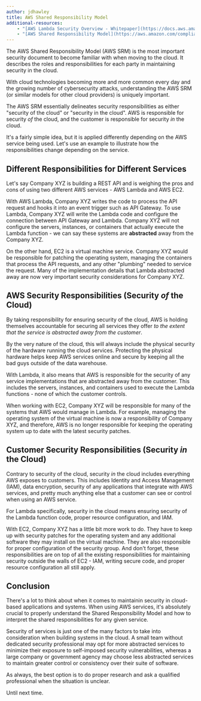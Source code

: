 ```yaml
---
author: jdhawley
title: AWS Shared Responsibility Model
additional-resources:
    - "[AWS Lambda Security Overview - Whitepaper](https://docs.aws.amazon.com/whitepapers/latest/security-overview-aws-lambda/security-overview-aws-lambda.pdf)"
    - "[AWS Shared Responsibility Model](https://aws.amazon.com/compliance/shared-responsibility-model/)"
---
```


The AWS Shared Responsibility Model (AWS SRM) is the most important security document to become familiar with when moving to the cloud. It describes the roles and responsibilities for each party in maintaining security in the cloud.

With cloud technologies becoming more and more common every day and the growing number of cybersecurity attacks, understanding the AWS SRM (or similar models for other cloud providers) is uniquely important.

The AWS SRM essentially delineates security responsibilities as either "security of the cloud" or "security in the cloud". AWS is responsible for security *of* the cloud, and the customer is responsible for security *in* the cloud.

It's a fairly simple idea, but it is applied differently depending on the AWS service being used. Let's use an example to illustrate how the responsibilities change depending on the service.

## Different Responsibilities for Different Services

Let's say Company XYZ is building a REST API and is weighing the pros and cons of using two different AWS services - AWS Lambda and AWS EC2.

With AWS Lambda, Company XYZ writes the code to process the API request and hooks it into an event trigger such as API Gateway. To use Lambda, Company XYZ will write the Lambda code and configure the connection between API Gateway and Lambda. Company XYZ will not configure the servers, instances, or containers that actually execute the Lambda function - we can say these systems are **abstracted** away from the Company XYZ.

On the other hand, EC2 is a virtual machine service. Company XYZ would be responsible for patching the operating system, managing the containers that process the API requests, and any other "plumbing" needed to service the request. Many of the implementation details that Lambda abstracted away are now very important security considerations for Company XYZ.

## AWS Security Responsibilities (Security *of* the Cloud)

By taking responsibility for ensuring security of the cloud, AWS is holding themselves accountable for securing all services they offer *to the extent that the service is abstracted away from the customer*. 

By the very nature of the cloud, this will always include the physical security of the hardware running the cloud services. Protecting the physical hardware helps keep AWS services online and secure by keeping all the bad guys outside of the data warehouse.

With Lambda, it also means that AWS is responsible for the security of any service implementations that are abstracted away from the customer. This includes the servers, instances, and containers used to execute the Lambda functions - none of which the customer controls.

When working with EC2, Company XYZ will be responsible for many of the systems that AWS would manage in Lambda. For example, managing the operating system of the virtual machine is now a responsibility of Company XYZ, and therefore, AWS is no longer responsible for keeping the operating system up to date with the latest security patches.

## Customer Security Responsibilities (Security *in* the Cloud)

Contrary to security of the cloud, security *in* the cloud includes everything AWS exposes to customers. This includes Identity and Access Management (IAM), data encryption, security of any applications that integrate with AWS services, and pretty much anything else that a customer can see or control when using an AWS service.

For Lambda specifically, security in the cloud means ensuring security of the Lambda function code, proper resource configuration, and IAM.

With EC2, Company XYZ has a little bit more work to do. They have to keep up with security patches for the operating system and any additional software they may install on the virtual machine. They are also responsible for proper configuration of the security group. And don't forget, these responsibilities are on top of all the existing responsibilities for maintaining security outside the walls of EC2 - IAM, writing secure code, and proper resource configuration all still apply.

## Conclusion

There's a lot to think about when it comes to maintainin security in cloud-based applications and systems. When using AWS services, it's absolutely crucial to properly understand the Shared Responsibility Model and how to interpret the shared responsibilities for any given service.

Security of services is just one of the many factors to take into consideration when building systems in the cloud. A small team without dedicated security professional may opt for more abstracted services to minimize their exposure to self-imposed security vulnerabilities, whereas a large company or government agency may choose less abstracted services to maintain greater control or consistency over their suite of software.

As always, the best option is to do proper research and ask a qualified professional when the situation is unclear.

Until next time.